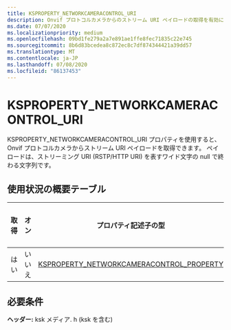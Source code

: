```yaml
---
title: KSPROPERTY_NETWORKCAMERACONTROL_URI
description: Onvif プロトコルカメラからのストリーム URI ペイロードの取得を有効にします。
ms.date: 07/07/2020
ms.localizationpriority: medium
ms.openlocfilehash: 09bd1fe279a2a7e891ae1ffe8fec71835c22e745
ms.sourcegitcommit: 8b6d83bcedea8c872ec8c7df874344421a39dd57
ms.translationtype: MT
ms.contentlocale: ja-JP
ms.lasthandoff: 07/08/2020
ms.locfileid: "86137453"
---
```

# <a name="ksproperty_networkcameracontrol_uri"></a>KSPROPERTY_NETWORKCAMERACONTROL_URI

KSPROPERTY_NETWORKCAMERACONTROL_URI プロパティを使用すると、Onvif プロトコルカメラからストリーム URI ペイロードを取得できます。 ペイロードは、ストリーミング URI (RSTP/HTTP URI) を表すワイド文字の null で終わる文字列です。

## <a name="usage-summary-table"></a>使用状況の概要テーブル

| 取得 | オン | プロパティ記述子の型 | プロパティ値の型 |
|--|--|--|--|
| はい | いいえ | [KSPROPERTY_NETWORKCAMERACONTROL_PROPERTY](https://docs.microsoft.com/windows-hardware/drivers/stream/ne-ksmedia-ksproperty-networkcameracontrol-property) | LONG |

## <a name="requirements"></a>必要条件

**ヘッダー:** ksk メディア. h (ksk を含む)
